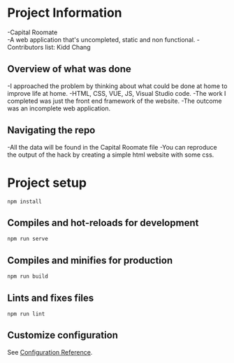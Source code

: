 # Project Information
-Capital Roomate <br />
-A web application that's uncompleted, static and non functional.
-Contributors list: Kidd Chang

## Overview of what was done
-I approached the problem by thinking about what could be done at home to improve life at home.
-HTML, CSS, VUE, JS, Visual Studio code.
-The work I completed was just the front end framework of the website.
-The outcome was an incomplete web application.

## Navigating the repo
-All the data will be found in the Capital Roomate file
-You can reproduce the output of the hack by creating a simple html website with some css. 


# Project setup
```
npm install
```

## Compiles and hot-reloads for development
```
npm run serve
```

## Compiles and minifies for production
```
npm run build
```

## Lints and fixes files
```
npm run lint
```

## Customize configuration
See [Configuration Reference](https://cli.vuejs.org/config/).
